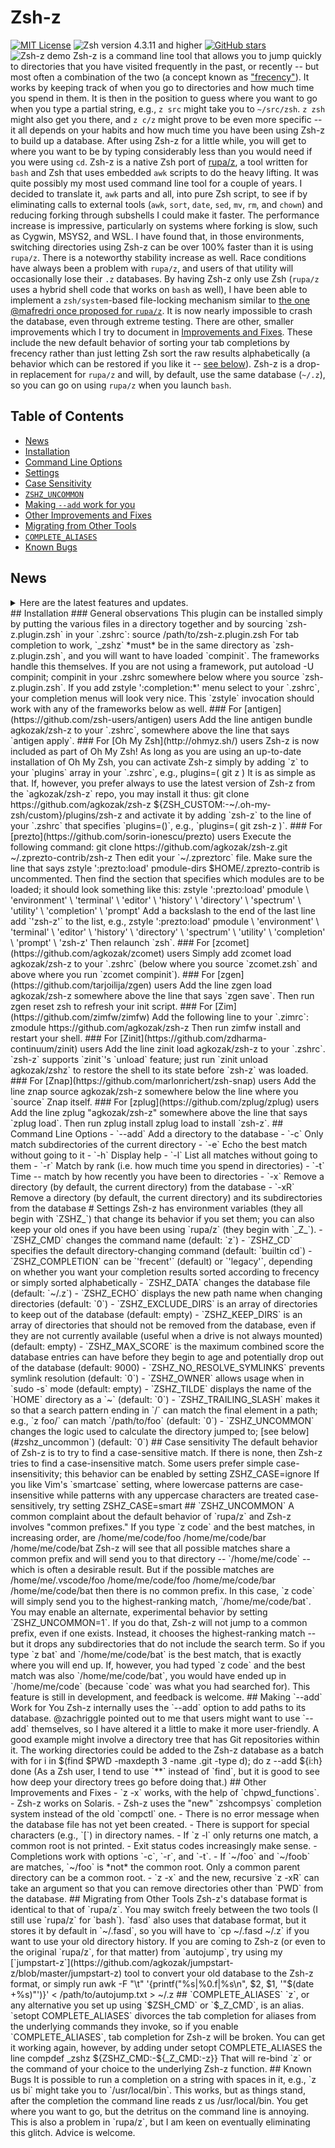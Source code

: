 # Zsh-z
[![MIT License](img/mit_license.svg)](https://opensource.org/licenses/MIT)
![Zsh version 4.3.11 and higher](img/zsh_4.3.11_plus.svg)
[![GitHub stars](https://img.shields.io/github/stars/agkozak/zsh-z.svg)](https://github.com/agkozak/zsh-z/stargazers)
![Zsh-z demo](img/demo.gif)
Zsh-z is a command line tool that allows you to jump quickly to directories that you have visited frequently in the past, or recently -- but most often a combination of the two (a concept known as ["frecency"](https://en.wikipedia.org/wiki/Frecency)). It works by keeping track of when you go to directories and how much time you spend in them. It is then in the position to guess where you want to go when you type a partial string, e.g., `z src` might take you to `~/src/zsh`. `z zsh` might also get you there, and `z c/z` might prove to be even more specific -- it all depends on your habits and how much time you have been using Zsh-z to build up a database. After using Zsh-z for a little while, you will get to where you want to be by typing considerably less than you would need if you were using `cd`.
Zsh-z is a native Zsh port of [rupa/z](https://github.com/rupa/z), a tool written for `bash` and Zsh that uses embedded `awk` scripts to do the heavy lifting. It was quite possibly my most used command line tool for a couple of years. I decided to translate it, `awk` parts and all, into pure Zsh script, to see if by eliminating calls to external tools (`awk`, `sort`, `date`, `sed`, `mv`, `rm`, and `chown`) and reducing forking through subshells I could make it faster. The performance increase is impressive, particularly on systems where forking is slow, such as Cygwin, MSYS2, and WSL. I have found that, in those environments, switching directories using Zsh-z can be over 100% faster than it is using `rupa/z`.
There is a noteworthy stability increase as well. Race conditions have always been a problem with `rupa/z`, and users of that utility will occasionally lose their `.z` databases. By having Zsh-z only use Zsh (`rupa/z` uses a hybrid shell code that works on `bash` as well), I have been able to implement a `zsh/system`-based file-locking mechanism similar to [the one @mafredri once proposed for `rupa/z`](https://github.com/rupa/z/pull/199). It is now nearly impossible to crash the database, even through extreme testing.
There are other, smaller improvements which I try to document in [Improvements and Fixes](#improvements-and-fixes). These include the new default behavior of sorting your tab completions by frecency rather than just letting Zsh sort the raw results alphabetically (a behavior which can be restored if you like it -- [see below](#settings)).
Zsh-z is a drop-in replacement for `rupa/z` and will, by default, use the same database (`~/.z`), so you can go on using `rupa/z` when you launch `bash`.
## Table of Contents
- [News](#news)
- [Installation](#installation)
- [Command Line Options](#command-line-options)
- [Settings](#settings)
- [Case Sensitivity](#case-sensitivity)
- [`ZSHZ_UNCOMMON`](#zshz_uncommon)
- [Making `--add` work for you](#making---add-work-for-you)
- [Other Improvements and Fixes](#other-improvements-and-fixes)
- [Migrating from Other Tools](#migrating-from-other-tools)
- [`COMPLETE_ALIASES`](#complete_aliases)
- [Known Bugs](#known-bugs)
## News
<details>
    <summary>Here are the latest features and updates.</summary>
- August 24, 2023
  - Zsh-z will now run when `setopt NO_UNSET` has been enabled (props @ntninja).
- August 23, 2023
  - Better logic for loading `zsh/files` (props @z0rc)
- August 2, 2023
  - Zsh-z still uses the `zsh/files` module when possible, but will fall back on the standard `chown`, `mv`, and `rm` commands in its absence.
- April 27, 2023
  - Zsh-z now allows the user to specify the directory-changing command using the `ZSHZ_CD` environment variable (default: `builtin cd`; props @basnijholt).
- January 27, 2023
  - If the datafile directory specified by `ZSHZ_DATA` or `_Z_DATA` does not already exist, create it (props @mattmc3).
- June 29, 2022
  - Zsh-z is less likely to leave temporary files sitting around (props @mafredri).
- June 27, 2022
  - A bug was fixed which was preventing paths with spaces in them from being updated ([#61](https://github.com/agkozak/zsh-z/issues/61)).
  - If writing to the temporary database file fails, the database will not be clobbered (props @mafredri).
- December 19, 2021
  - ZSH-z will now display tildes for `HOME` during completion when `ZSHZ_TILDE=1` has been set.
- November 11, 2021
  - A bug was fixed which was preventing ranks from being incremented.
  - `--add` has been made to work with relative paths and has been documented for the user.
- October 14, 2021
  - Completions were being sorted alphabetically, rather than by rank; this error has been fixed.
- September 25, 2021
  - Orthographical change: "Zsh," not "ZSH."
- September 23, 2021
  - `z -xR` will now remove a directory *and its subdirectories* from the database.
  - `z -x` and `z -xR` can now take an argument; without one, `PWD` is assumed.
- September 7, 2021
  - Fixed the unload function so that it removes the `$ZSHZ_CMD` alias (default: `z`).
- August 27, 2021
  - Using `print -v ... -f` instead of `print -v` to work around longstanding bug in Zsh involving `print -v` and multibyte strings.
- August 13, 2021
  - Fixed the explanation string printed during completion so that it may be formatted with `zstyle`.
  - Zsh-z now declares `ZSHZ_EXCLUDE_DIRS` as an array with unique elements so that you do not have to.
- July 29, 2021
  - Temporarily disabling use of `print -v`, which seems to be mangling CJK multibyte strings.
- July 27, 2021
  - Internal escaping of path names now works with older versions of ZSH.
  - Zsh-z now detects and discards any incomplete or incorrectly formatted database entries.
- July 10, 2021
  - Setting `ZSHZ_TRAILING_SLASH=1` makes it so that a search pattern ending in `/` can match the end of a path; e.g. `z foo/` can match `/path/to/foo`.
- June 25, 2021
  - Setting `ZSHZ_TILDE=1` displays the `HOME` directory as `~`.
- May 7, 2021
  - Setting `ZSHZ_ECHO=1` will cause Zsh-z to display the new path when you change directories.
  - Better escaping of path names to deal paths containing the characters ``\`()[]``.
- February 15, 2021
  - Ranks are displayed the way `rupa/z` now displays them, i.e. as large integers. This should help Zsh-z to integrate with other tools.
- January 31, 2021
  - Zsh-z is now efficient enough that, on MSYS2 and Cygwin, it is faster to run it in the foreground than it is to fork a subshell for it.
  - `_zshz_precmd` simply returns if `PWD` is `HOME` or in `ZSH_EXCLUDE_DIRS`, rather than waiting for `zshz` to do that.
- January 17, 2021
  - Made sure that the `PUSHD_IGNORE_DUPS` option is respected.
- January 14, 2021
  - The `z -h` help text now breaks at spaces.
  - `z -l` was not working for Zsh version < 5.
- January 11, 2021
  - Major refactoring of the code.
  - `z -lr` and `z -lt` work as expected.
  - `EXTENDED_GLOB` has been disabled within the plugin to accommodate old-fashioned Windows directories with names such as `Progra~1`.
  - Removed `zshelldoc` documentation.
- January 6, 2021
  - I have corrected the frecency routine so that it matches `rupa/z`'s math, but for the present, Zsh-z will continue to display ranks as 1/10000th of what they are in `rupa/z` -- [they had to multiply theirs by 10000](https://github.com/rupa/z/commit/f1f113d9bae9effaef6b1e15853b5eeb445e0712) to work around `bash`'s inadequacies at dealing with decimal fractions.
- January 5, 2021
  - If you try `z foo`, and `foo` is not in the database but `${PWD}/foo` is a valid directory, Zsh-z will `cd` to it.
- December 22, 2020
  - `ZSHZ_CASE`: when set to `ignore`, pattern matching is case-insensitive; when set to `smart`, patterns are matched case-insensitively when they are all lowercase and case-sensitively when they have uppercase characters in them (a behavior very much like Vim's `smartcase` setting).
  - `ZSHZ_KEEP_DIRS` is an array of directory names that should not be removed from the database, even if they are not currently available (useful when a drive is not always mounted).
  - Symlinked datafiles were having their symlinks overwritten; this bug has been fixed.
</details>
## Installation
### General observations
This plugin can be installed simply by putting the various files in a directory together and by sourcing `zsh-z.plugin.zsh` in your `.zshrc`:
    source /path/to/zsh-z.plugin.zsh
For tab completion to work, `_zshz` *must* be in the same directory as `zsh-z.plugin.zsh`, and you will want to have loaded `compinit`. The frameworks handle this themselves. If you are not using a framework, put
    autoload -U compinit; compinit
in your .zshrc somewhere below where you source `zsh-z.plugin.zsh`.
If you add
    zstyle ':completion:*' menu select
to your `.zshrc`, your completion menus will look very nice. This `zstyle` invocation should work with any of the frameworks below as well.
### For [antigen](https://github.com/zsh-users/antigen) users
Add the line
    antigen bundle agkozak/zsh-z
to your `.zshrc`, somewhere above the line that says `antigen apply`.
### For [Oh My Zsh](http://ohmyz.sh/) users
Zsh-z is now included as part of Oh My Zsh! As long as you are using an up-to-date installation of Oh My Zsh, you can activate Zsh-z simply by adding `z` to your `plugins` array in your `.zshrc`, e.g.,
    plugins=( git z )
It is as simple as that.
If, however, you prefer always to use the latest version of Zsh-z from the `agkozak/zsh-z` repo, you may install it thus:
    git clone https://github.com/agkozak/zsh-z ${ZSH_CUSTOM:-~/.oh-my-zsh/custom}/plugins/zsh-z
and activate it by adding `zsh-z` to the line of your `.zshrc` that specifies `plugins=()`, e.g., `plugins=( git zsh-z )`.
### For [prezto](https://github.com/sorin-ionescu/prezto) users
Execute the following command:
    git clone https://github.com/agkozak/zsh-z.git ~/.zprezto-contrib/zsh-z
Then edit your `~/.zpreztorc` file. Make sure the line that says
    zstyle ':prezto:load' pmodule-dirs $HOME/.zprezto-contrib
is uncommented. Then find the section that specifies which modules are to be loaded; it should look something like this:
    zstyle ':prezto:load' pmodule \
        'environment' \
        'terminal' \
        'editor' \
        'history' \
        'directory' \
        'spectrum' \
        'utility' \
        'completion' \
        'prompt'
Add a backslash to the end of the last line add `'zsh-z'` to the list, e.g.,
    zstyle ':prezto:load' pmodule \
        'environment' \
        'terminal' \
        'editor' \
        'history' \
        'directory' \
        'spectrum' \
        'utility' \
        'completion' \
        'prompt' \
        'zsh-z'
Then relaunch `zsh`.
### For [zcomet](https://github.com/agkozak/zcomet) users
Simply add
    zcomet load agkozak/zsh-z
to your `.zshrc` (below where you source `zcomet.zsh` and above where you run `zcomet compinit`).
### For [zgen](https://github.com/tarjoilija/zgen) users
Add the line
    zgen load agkozak/zsh-z
somewhere above the line that says `zgen save`. Then run
    zgen reset
    zsh
to refresh your init script.
### For [Zim](https://github.com/zimfw/zimfw)
Add the following line to your `.zimrc`:
    zmodule https://github.com/agkozak/zsh-z
Then run
    zimfw install
and restart your shell.
### For [Zinit](https://github.com/zdharma-continuum/zinit) users
Add the line
    zinit load agkozak/zsh-z
to your `.zshrc`.
`zsh-z` supports `zinit`'s `unload` feature; just run `zinit unload agkozak/zshz` to restore the shell to its state before `zsh-z` was loaded.
### For [Znap](https://github.com/marlonrichert/zsh-snap) users
Add the line
    znap source agkozak/zsh-z
somewhere below the line where you `source` Znap itself.
### For [zplug](https://github.com/zplug/zplug) users
Add the line
    zplug "agkozak/zsh-z"
somewhere above the line that says `zplug load`. Then run
    zplug install
    zplug load
to install `zsh-z`.
## Command Line Options
- `--add` Add a directory to the database
- `-c`    Only match subdirectories of the current directory
- `-e`    Echo the best match without going to it
- `-h`    Display help
- `-l`    List all matches without going to them
- `-r`    Match by rank (i.e. how much time you spend in directories)
- `-t`    Time -- match by how recently you have been to directories
- `-x`    Remove a directory (by default, the current directory) from the database
- `-xR`   Remove a directory (by default, the current directory) and its subdirectories from the database
# Settings
Zsh-z has environment variables (they all begin with `ZSHZ_`) that change its behavior if you set them; you can also keep your old ones if you have been using `rupa/z` (they begin with `_Z_`).
- `ZSHZ_CMD` changes the command name (default: `z`)
- `ZSHZ_CD` specifies the default directory-changing command (default: `builtin cd`)
- `ZSHZ_COMPLETION` can be `'frecent'` (default) or `'legacy'`, depending on whether you want your completion results sorted according to frecency or simply sorted alphabetically
- `ZSHZ_DATA` changes the database file (default: `~/.z`)
- `ZSHZ_ECHO` displays the new path name when changing directories (default: `0`)
- `ZSHZ_EXCLUDE_DIRS` is an array of directories to keep out of the database (default: empty)
- `ZSHZ_KEEP_DIRS` is an array of directories that should not be removed from the database, even if they are not currently available (useful when a drive is not always mounted) (default: empty)
- `ZSHZ_MAX_SCORE` is the maximum combined score the database entries can have before they begin to age and potentially drop out of the database (default: 9000)
- `ZSHZ_NO_RESOLVE_SYMLINKS` prevents symlink resolution (default: `0`)
- `ZSHZ_OWNER` allows usage when in `sudo -s` mode (default: empty)
- `ZSHZ_TILDE` displays the name of the `HOME` directory as a `~` (default: `0`)
- `ZSHZ_TRAILING_SLASH` makes it so that a search pattern ending in `/` can match the final element in a path; e.g., `z foo/` can match `/path/to/foo` (default: `0`)
- `ZSHZ_UNCOMMON` changes the logic used to calculate the directory jumped to; [see below](#zshz_uncommon`) (default: `0`)
## Case sensitivity
The default behavior of Zsh-z is to try to find a case-sensitive match. If there is none, then Zsh-z tries to find a case-insensitive match.
Some users prefer simple case-insensitivity; this behavior can be enabled by setting
    ZSHZ_CASE=ignore
If you like Vim's `smartcase` setting, where lowercase patterns are case-insensitive while patterns with any uppercase characters are treated case-sensitively, try setting
    ZSHZ_CASE=smart
## `ZSHZ_UNCOMMON`
A common complaint about the default behavior of `rupa/z` and Zsh-z involves "common prefixes." If you type `z code` and the best matches, in increasing order, are
    /home/me/code/foo
    /home/me/code/bar
    /home/me/code/bat
Zsh-z will see that all possible matches share a common prefix and will send you to that directory -- `/home/me/code` -- which is often a desirable result. But if the possible matches are
    /home/me/.vscode/foo
    /home/me/code/foo
    /home/me/code/bar
    /home/me/code/bat
then there is no common prefix. In this case, `z code` will simply send you to the highest-ranking match, `/home/me/code/bat`.
You may enable an alternate, experimental behavior by setting `ZSHZ_UNCOMMON=1`. If you do that, Zsh-z will not jump to a common prefix, even if one exists. Instead, it chooses the highest-ranking match -- but it drops any subdirectories that do not include the search term. So if you type `z bat` and `/home/me/code/bat` is the best match, that is exactly where you will end up. If, however, you had typed `z code` and the best match was also `/home/me/code/bat`, you would have ended up in `/home/me/code` (because `code` was what you had searched for). This feature is still in development, and feedback is welcome.
## Making `--add` Work for You
Zsh-z internally uses the `--add` option to add paths to its database. @zachriggle pointed out to me that users might want to use `--add` themselves, so I have altered it a little to make it more user-friendly.
A good example might involve a directory tree that has Git repositories within it. The working directories could be added to the Zsh-z database as a batch with
    for i in $(find $PWD -maxdepth 3 -name .git -type d); do
      z --add ${i:h}
    done
(As a Zsh user, I tend to use `**` instead of `find`, but it is good to see how deep your directory trees go before doing that.)
## Other Improvements and Fixes
- `z -x` works, with the help of `chpwd_functions`.
- Zsh-z works on Solaris.
- Zsh-z uses the "new" `zshcompsys` completion system instead of the old `compctl` one.
- There is no error message when the database file has not yet been created.
- There is support for special characters (e.g., `[`) in directory names.
- If `z -l` only returns one match, a common root is not printed.
- Exit status codes increasingly make sense.
- Completions work with options `-c`, `-r`, and `-t`.
- If `~/foo` and `~/foob` are matches, `~/foo` is *not* the common root. Only a common parent directory can be a common root.
- `z -x` and the new, recursive `z -xR` can take an argument so that you can remove directories other than `PWD` from the database.
## Migrating from Other Tools
Zsh-z's database format is identical to that of `rupa/z`. You may switch freely between the two tools (I still use `rupa/z` for `bash`). `fasd` also uses that database format, but it stores it by default in `~/.fasd`, so you will have to `cp ~/.fasd ~/.z` if you want to use your old directory history.
If you are coming to Zsh-z (or even to the original `rupa/z`, for that matter) from `autojump`, try using my [`jumpstart-z`](https://github.com/agkozak/jumpstart-z/blob/master/jumpstart-z) tool to convert your old database to the Zsh-z format, or simply run
    awk -F "\t" '{printf("%s|%0.f|%s\n", $2, $1, '"$(date +%s)"')}' < /path/to/autojump.txt > ~/.z
## `COMPLETE_ALIASES`
`z`, or any alternative you set up using `$ZSH_CMD` or `$_Z_CMD`, is an alias. `setopt COMPLETE_ALIASES` divorces the tab completion for aliases from the underlying commands they invoke, so if you enable `COMPLETE_ALIASES`, tab completion for Zsh-z will be broken. You can get it working again, however, by adding under
    setopt COMPLETE_ALIASES
the line
    compdef _zshz ${ZSHZ_CMD:-${_Z_CMD:-z}}
That will re-bind `z` or the command of your choice to the underlying Zsh-z function.
## Known Bugs
It is possible to run a completion on a string with spaces in it, e.g., `z us bi<TAB>` might take you to `/usr/local/bin`. This works, but as things stand, after the completion the command line reads
    z us /usr/local/bin.
You get where you want to go, but the detritus on the command line is annoying. This is also a problem in `rupa/z`, but I am keen on eventually eliminating this glitch. Advice is welcome.
